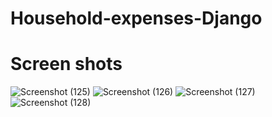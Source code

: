 # Household-expenses-Django

# Screen shots

![Screenshot (125)](https://user-images.githubusercontent.com/84230157/231761942-2337bf6f-5ff2-4f8e-bb34-c5a72fa4198d.png)
![Screenshot (126)](https://user-images.githubusercontent.com/84230157/231761956-87f03e27-c76d-46ac-b244-c8afe0be3615.png)
![Screenshot (127)](https://user-images.githubusercontent.com/84230157/231761963-2c1cd2bb-0ada-46f6-b637-33780ba126cd.png)
![Screenshot (128)](https://user-images.githubusercontent.com/84230157/231761971-193946a6-679b-4085-9337-f84e160171a1.png)
